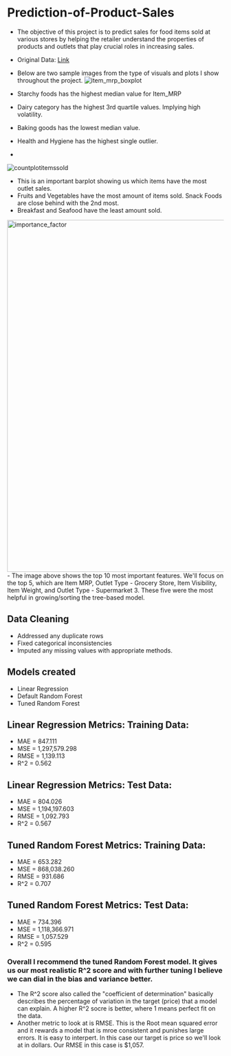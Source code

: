 # Prediction-of-Product-Sales
- The objective of this project is to predict sales for food items sold at various stores by helping the retailer understand the properties of products and outlets that play crucial roles in increasing sales.
- Original Data:
[Link](https://drive.google.com/file/d/1syH81TVrbBsdymLT_jl2JIf6IjPXtSQw/view)
- Below are two sample images from the type of visuals and plots I show throughout the project.
![item_mrp_boxplot](https://github.com/parkerholds/Prediction-of-Product-Sales/assets/140461361/8ceaf7c9-58e0-460d-bf0a-5e3ce3eb47c4)
 
 - Starchy foods has the highest median value for Item_MRP
 - Dairy category has the highest 3rd quartile values. Implying high volatility. 
 - Baking goods has the lowest median value.
 - Health and Hygiene has the highest single outlier.
 - 
![countplotitemssold](https://github.com/parkerholds/Prediction-of-Product-Sales/assets/140461361/9f1fed5d-d534-404d-9a30-b217b894d2e8)
 - This is an important barplot showing us which items have the most outlet sales.
 - Fruits and Vegetables have the most amount of items sold. Snack Foods are close behind with the 2nd most.
 - Breakfast and Seafood have the least amount sold.

<img width="818" alt="importance_factor" src="https://github.com/parkerholds/Prediction-of-Product-Sales/assets/140461361/48526a47-3c14-4a31-8ca5-8aacb5153427">
 - The image above shows the top 10 most important features. We'll focus on the top 5, which are Item MRP, Outlet Type - Grocery Store, Item Visibility, Item Weight, and Outlet Type - Supermarket 3. These five were the most helpful in growing/sorting the tree-based model.



## Data Cleaning
- Addressed any duplicate rows
- Fixed categorical inconsistencies
- Imputed any missing values with appropriate methods.

## Models created
- Linear Regression
- Default Random Forest
- Tuned Random Forest

## Linear Regression Metrics: Training Data:
- MAE = 847.111
- MSE = 1,297,579.298
- RMSE = 1,139.113
- R^2 = 0.562

## Linear Regression Metrics: Test Data:
- MAE = 804.026
- MSE = 1,194,197.603
- RMSE = 1,092.793
- R^2 = 0.567

## Tuned Random Forest Metrics: Training Data:
- MAE = 653.282
- MSE = 868,038.260
- RMSE = 931.686
- R^2 = 0.707

## Tuned Random Forest Metrics: Test Data:
- MAE = 734.396
- MSE = 1,118,366.971
- RMSE = 1,057.529
- R^2 = 0.595

### Overall I recommend the tuned Random Forest model. It gives us our most realistic R^2 score and with further tuning I believe we can dial in the bias and variance better.
 - The R^2 score also called the "coefficient of determination" basically describes the percentage of variation in the target (price) that a model can explain. A higher R^2 socre is better, where 1 means perfect fit on the data.
 - Another metric to look at is RMSE. This is the Root mean squared error and it rewards a model that is mroe consistent and punishes large errors. It is easy to interpert. In this case our target is price so we'll look at in dollars. Our RMSE in this case is $1,057.
